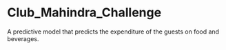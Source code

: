 # Club_Mahindra_Challenge
A predictive model that predicts the expenditure of the guests on food and beverages.
